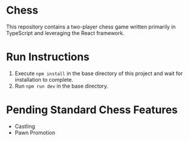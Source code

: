 # Chess
This repository contains a two-player chess game written primarily in TypeScript and leveraging the React framework.

# Run Instructions
1. Execute `npm install` in the base directory of this project and wait for installation to complete.
2. Run `npm run dev` in the base directory.

# Pending Standard Chess Features
- Castling
- Pawn Promotion